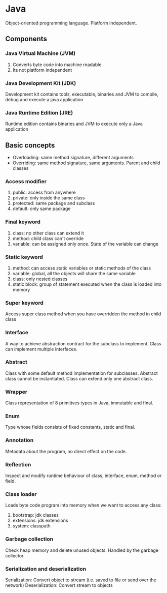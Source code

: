 # Java

Object-oriented programming language. Platform independent.

## Components

### Java Virtual Machine (JVM)

1) Converts byte code into machine readable
2) Its not platform independent

### Java Development Kit (JDK)

Development kit contains tools, executable, binaries and JVM to compile, debug and execute a java application

### Java Runtime Edition (JRE)

Runtime edition contains binaries and JVM to execute only a Java application

## Basic concepts

- Overloading: same method signature, different arguments
- Overriding: same method signature, same arguments. Parent and child classes

### Access modifier

1) public: access from anywhere
2) private: only inside the same class
3) protected: same package and subclass
4) default: only same package

### Final keyword

1) class: no other class can extend it
2) method: child class can't override
3) variable: can be assigned only once. State of the variable can change

### Static keyword

1) method: can access static variables or static methods of the class
2) variable: global, all the objects will share the same variable
3) class: only nested classes
4) static block: group of statement executed when the class is loaded into memory

### Super keyword

Access super class method when you have overridden the method in child class

### Interface

A way to achieve abstraction contract for the subclass to implement.
Class can implement multiple interfaces.

### Abstract

Class with some default method implementation for subclasses.
Abstract class cannot be instantiated.
Class can extend only one abstract class.

### Wrapper

Class representation of 8 primitives types in Java, immutable and final.

### Enum

Type whose fields consists of fixed constants, static and final.

### Annotation

Metadata about the program, no direct effect on the code.

### Reflection

Inspect and modify runtime behaviour of class, interface, enum, method or field.

### Class loader

Loads byte code program into memory when we want to access any class:
1) bootstrap: jdk classes
2) extensions: jdk extensions
3) system: classpath

### Garbage collection

Check heap memory and delete unused objects. Handled by the garbage collector

### Serialization and deserialization

Serialization: Convert object to stream (i.e. saved to file or send over the network)
Deserialization: Convert stream to objects
